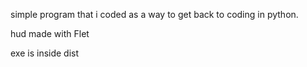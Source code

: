 simple program that i coded as a way to get back to coding in python.

hud made with Flet

exe is inside dist
